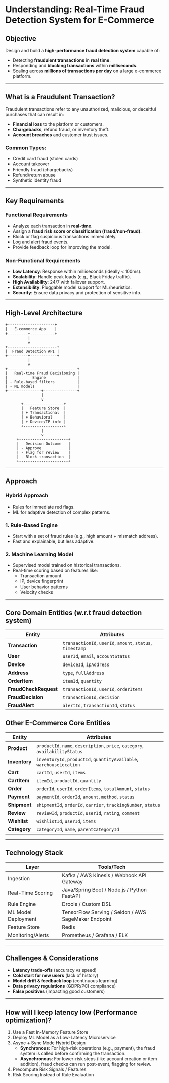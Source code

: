 # Understanding: Real-Time Fraud Detection System for E-Commerce

## Objective

Design and build a **high-performance fraud detection system** capable of:
- Detecting **fraudulent transactions** in **real time**.
- Responding and **blocking transactions** within **milliseconds**.
- Scaling across **millions of transactions per day** on a large e-commerce platform.

---

## What is a Fraudulent Transaction?

Fraudulent transactions refer to any unauthorized, malicious, or deceitful purchases that can result in:
- **Financial loss** to the platform or customers.
- **Chargebacks**, refund fraud, or inventory theft.
- **Account breaches** and customer trust issues.

### Common Types:
- Credit card fraud (stolen cards)
- Account takeover
- Friendly fraud (chargebacks)
- Refund/return abuse
- Synthetic identity fraud

---

## Key Requirements

### Functional Requirements
- Analyze each transaction in **real-time**.
- Assign a **fraud risk score or classification (fraud/non-fraud)**.
- Block or flag suspicious transactions immediately.
- Log and alert fraud events.
- Provide feedback loop for improving the model.

### Non-Functional Requirements
- **Low Latency**: Response within milliseconds (ideally < 100ms).
- **Scalability**: Handle peak loads (e.g., Black Friday traffic).
- **High Availability**: 24/7 with failover support.
- **Extensibility**: Pluggable model support for ML/heuristics.
- **Security**: Ensure data privacy and protection of sensitive info.

---

## High-Level Architecture

```plaintext
+---------------------+
|   E-commerce App    |
+---------+-----------+
          |
          v
+----------------------+
|  Fraud Detection API |
+---------+------------+
          |
          v
+-------------------------------+
|   Real-time Fraud Decisioning |
|           Engine              |
| - Rule-based filters          |
| - ML models                   |
+---------------+---------------+
                |
                v
       +------------------+
       |   Feature Store  |
       | + Transactional  |
       | + Behavioral     |
       | + Device/IP info |
       +------------------+
                |
                v
     +----------------------+
     |   Decision Outcome   |
     | - Approve            |
     | - Flag for review    |
     | - Block transaction  |
     +----------------------+

```
---

## Approach

### **Hybrid Approach**
- Rules for immediate red flags.
- ML for adaptive detection of complex patterns.

### 1. **Rule-Based Engine**
- Start with a set of fraud rules (e.g., high amount + mismatch address).
- Fast and explainable, but less adaptive.

### 2. **Machine Learning Model**
- Supervised model trained on historical transactions.
- Real-time scoring based on features like:
    - Transaction amount
    - IP, device fingerprint
    - User behavior patterns
    - Velocity checks
---

## Core Domain Entities (w.r.t fraud detection system)

| Entity              | Attributes                                      |
|---------------------|-------------------------------------------------|
| **Transaction**     | `transactionId`, `userId`, `amount`, `status`, `timestamp` |
| **User**            | `userId`, `email`, `accountStatus`             |
| **Device**          | `deviceId`, `ipAddress`                        |
| **Address**         | `type`, `fullAddress`                          |
| **OrderItem**       | `itemId`, `quantity`                           |
| **FraudCheckRequest** | `transactionId`, `userId`, `orderItems`     |
| **FraudDecision**   | `transactionId`, `decision`                    |
| **FraudAlert**      | `alertId`, `transactionId`, `status`           |



## Other E-Commerce Core Entities

| Entity         | Attributes                                                                 |
|----------------|----------------------------------------------------------------------------|
| **Product**    | `productId`, `name`, `description`, `price`, `category`, `availabilityStatus` |
| **Inventory**  | `inventoryId`, `productId`, `quantityAvailable`, `warehouseLocation`       |
| **Cart**       | `cartId`, `userId`, `items`                                                |
| **CartItem**   | `itemId`, `productId`, `quantity`                                          |
| **Order**      | `orderId`, `userId`, `orderItems`, `totalAmount`, `status`                |
| **Payment**    | `paymentId`, `orderId`, `amount`, `method`, `status`                      |
| **Shipment**   | `shipmentId`, `orderId`, `carrier`, `trackingNumber`, `status`            |
| **Review**     | `reviewId`, `productId`, `userId`, `rating`, `comment`                    |
| **Wishlist**   | `wishlistId`, `userId`, `items`                                            |
| **Category**   | `categoryId`, `name`, `parentCategoryId`                                   |


---

## Technology Stack

| Layer                | Tools/Tech                                        |
|---------------------|---------------------------------------------------|
| Ingestion            | Kafka / AWS Kinesis / Webhook API Gateway       |
| Real-Time Scoring    | Java/Spring Boot / Node.js / Python FastAPI      |
| Rule Engine          | Drools / Custom DSL                              |
| ML Model Deployment  | TensorFlow Serving / Seldon / AWS SageMaker Endpoint |
| Feature Store        | Redis           |
| Monitoring/Alerts    | Prometheus / Grafana / ELK                 |

---

## Challenges & Considerations

- **Latency trade-offs** (accuracy vs speed)
- **Cold start for new users** (lack of history)
- **Model drift & feedback loop** (continuous learning)
- **Data privacy regulations** (GDPR/PCI compliance)
- **False positives** (impacting good customers)

---

## How will I keep latency low (Performance optimization)?
1. Use a Fast In-Memory Feature Store
2. Deploy ML Model as a Low-Latency Microservice
3. Async + Sync Mode Hybrid Design
   - **Synchronous**: For high-risk operations (e.g., payment), the fraud system is called before confirming the transaction.
   - **Asynchronous**:  For lower-risk steps (like account creation or item addition), fraud checks can run post-event, flagging for review.
4. Precompute Risk Signals / Features
5. Risk Scoring Instead of Rule Evaluation



